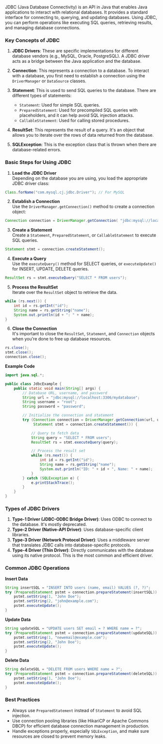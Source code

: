 JDBC (Java Database Connectivity) is an API in Java that enables Java applications to interact with relational databases. It provides a standard interface for connecting to, querying, and updating databases. Using JDBC, you can perform operations like executing SQL queries, retrieving results, and managing database connections.

### Key Concepts of JDBC

1. **JDBC Drivers**: These are specific implementations for different database vendors (e.g., MySQL, Oracle, PostgreSQL). A JDBC driver acts as a bridge between the Java application and the database.
    
2. **Connection**: This represents a connection to a database. To interact with a database, you first need to establish a connection using the `DriverManager` or `DataSource` classes.
    
3. **Statement**: This is used to send SQL queries to the database. There are different types of statements:
    
    - `Statement`: Used for simple SQL queries.
    - `PreparedStatement`: Used for precompiled SQL queries with placeholders, and it can help avoid SQL injection attacks.
    - `CallableStatement`: Used for calling stored procedures.
4. **ResultSet**: This represents the result of a query. It's an object that allows you to iterate over the rows of data returned from the database.
    
5. **SQLException**: This is the exception class that is thrown when there are database-related errors.

### Basic Steps for Using JDBC

1. **Load the JDBC Driver**  
    Depending on the database you are using, you load the appropriate JDBC driver class:
```java
Class.forName("com.mysql.cj.jdbc.Driver"); // For MySQL
```

2. **Establish a Connection**  
	Use the `DriverManager.getConnection()` method to create a connection object:
```java
Connection connection = DriverManager.getConnection( "jdbc:mysql://localhost:3306/mydatabase", "username", "password");
```

3. **Create a Statement**  
	Create a `Statement`, `PreparedStatement`, or `CallableStatement` to execute SQL queries.
```java
Statement stmt = connection.createStatement();
```

4. **Execute a Query**  
	Use the `executeQuery()` method for SELECT queries, or `executeUpdate()` for INSERT, UPDATE, DELETE queries.
```java
ResultSet rs = stmt.executeQuery("SELECT * FROM users");
```

5. **Process the ResultSet**  
	Iterate over the `ResultSet` object to retrieve the data.
```java
while (rs.next()) {
    int id = rs.getInt("id");
    String name = rs.getString("name");
    System.out.println(id + ": " + name);
}
```

6. **Close the Connection**  
	It's important to close the `ResultSet`, `Statement`, and `Connection` objects when you're done to free up database resources.
```java
rs.close();
stmt.close();
connection.close();
```

**Example Code**
```java
import java.sql.*;

public class JdbcExample {
    public static void main(String[] args) {
        // Database URL, username, and password
        String url = "jdbc:mysql://localhost:3306/mydatabase";
        String username = "root";
        String password = "password";

        // Initialize the connection and statement
        try (Connection connection = DriverManager.getConnection(url, username, password);
             Statement stmt = connection.createStatement()) {

            // Query to fetch data
            String query = "SELECT * FROM users";
            ResultSet rs = stmt.executeQuery(query);

            // Process the result set
            while (rs.next()) {
                int id = rs.getInt("id");
                String name = rs.getString("name");
                System.out.println("ID: " + id + ", Name: " + name);
            }
        } catch (SQLException e) {
            e.printStackTrace();
        }
    }
}
```

### Types of JDBC Drivers

1. **Type-1 Driver (JDBC-ODBC Bridge Driver)**: Uses ODBC to connect to the database. It's mostly deprecated.
2. **Type-2 Driver (Native-API Driver)**: Uses database-specific client libraries.
3. **Type-3 Driver (Network Protocol Driver)**: Uses a middleware server that translates JDBC calls into database-specific protocols.
4. **Type-4 Driver (Thin Driver)**: Directly communicates with the database using its native protocol. This is the most common and efficient driver.

### Common JDBC Operations

**Insert Data**
```java
String insertSQL = "INSERT INTO users (name, email) VALUES (?, ?)";
try (PreparedStatement pstmt = connection.prepareStatement(insertSQL)) {
    pstmt.setString(1, "John Doe");
    pstmt.setString(2, "john@example.com");
    pstmt.executeUpdate();
}
```

**Update Data**
```java
String updateSQL = "UPDATE users SET email = ? WHERE name = ?";
try (PreparedStatement pstmt = connection.prepareStatement(updateSQL)) {
    pstmt.setString(1, "newemail@example.com");
    pstmt.setString(2, "John Doe");
    pstmt.executeUpdate();
}
```

**Delete Data**
```java
String deleteSQL = "DELETE FROM users WHERE name = ?";
try (PreparedStatement pstmt = connection.prepareStatement(deleteSQL)) {
    pstmt.setString(1, "John Doe");
    pstmt.executeUpdate();
}
```

### Best Practices

- Always use `PreparedStatement` instead of `Statement` to avoid SQL injection.
- Use connection pooling libraries (like HikariCP or Apache Commons DBCP) for efficient database connection management in production.
- Handle exceptions properly, especially `SQLException`, and make sure resources are closed to prevent memory leaks.